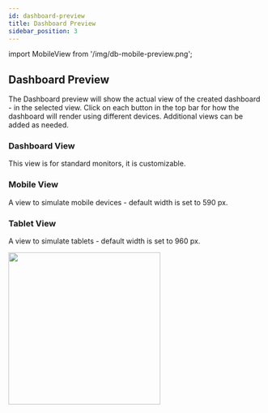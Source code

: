 ```yaml
---
id: dashboard-preview
title: Dashboard Preview
sidebar_position: 3
---
```

import MobileView from '/img/db-mobile-preview.png';

## Dashboard Preview
The Dashboard preview will show the actual view of the created dashboard - in the selected view.
Click on each button in the top bar for how the dashboard will render using different devices.  Additional views can be added as needed.

### Dashboard View
This view is for standard monitors, it is customizable.
 
### Mobile View
A view to simulate mobile devices - default width is set to 590 px.
 
### Tablet View
A view to simulate tablets - default width is set to 960 px.


<img src={MobileView} width="300"/>
